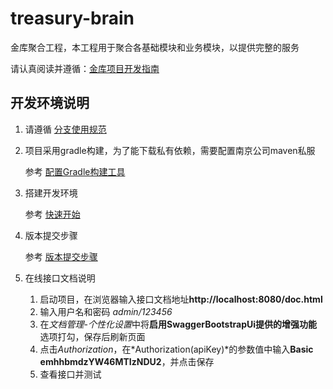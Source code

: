 # treasury-brain

金库聚合工程，本工程用于聚合各基础模块和业务模块，以提供完整的服务

请认真阅读并遵循：[金库项目开发指南](http://ubuntu/microservice/reference-doc/development-guide/blob/master/developer-guides/README.md)

## 开发环境说明

1. 请遵循 [分支使用规范](http://ubuntu/zj-public/gitlab-user-doc/blob/master/Gitlab/Use-Branch.md)
2. 项目采用gradle构建，为了能下载私有依赖，需要配置南京公司maven私服
    
    参考 [配置Gradle构建工具](http://ubuntu/zj-public/gitlab-user-doc/blob/master/Gradle/Gradle-Config.md)
    
3. 搭建开发环境

    参考 [快速开始](http://ubuntu/microservice/reference-doc/development-guide/blob/master/startup/README.md)
    
4. 版本提交步骤
    
    参考 [版本提交步骤](http://ubuntu/zj-public/gitlab-user-doc/blob/master/Gitlab/Version-Submit.md)

5. 在线接口文档说明

    1. 启动项目，在浏览器输入接口文档地址**http://localhost:8080/doc.html**
    2. 输入用户名和密码 *admin/123456*
    3. 在*文档管理-个性化设置*中将**启用SwaggerBootstrapUi提供的增强功能**选项打勾，保存后刷新页面
    4. 点击*Authorization*，在*Authorization(apiKey)*的参数值中输入**Basic emhhbmdzYW46MTIzNDU2**，并点击保存
    5. 查看接口并测试

